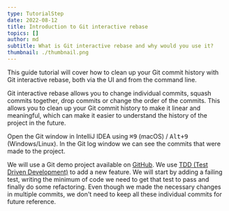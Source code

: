 ```yaml
---
type: TutorialStep
date: 2022-08-12
title: Introduction to Git interactive rebase
topics: []
author: md
subtitle: What is Git interactive rebase and why would you use it?
thumbnail: ./thumbnail.png
---
```


This guide tutorial will cover how to clean up your Git commit history with Git interactive rebase, both via the UI and from the command line.

Git interactive rebase allows you to change individual commits, squash commits together, drop commits or change the order of the commits. This allows you to clean up your Git commit history to make it linear and meaningful, which can make it easier to understand the history of the project in the future.

Open the Git window in IntelliJ IDEA using <kbd>⌘9</kbd> (macOS) / <kbd>Alt+9</kbd> (Windows/Linux). In the Git log window we can see the commits that were made to the project.

We will use a Git demo project available on [GitHub](https://github.com/mlvandijk/gitdemo). We use [TDD (Test Driven Development)](https://martinfowler.com/bliki/TestDrivenDevelopment.html) to add a new feature. We will start by adding a failing test, writing the minimum of code we need to get that test to pass and finally do some refactoring. Even though we made the necessary changes in multiple commits, we don't need to keep all these individual commits for future reference.
